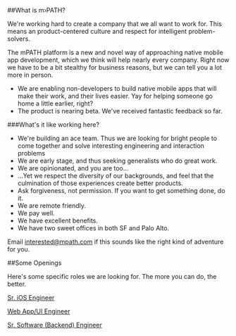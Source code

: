 ##What is m›PATH?

We're working hard to create a company that we all want to work for. This means an product-centered culture and respect for intelligent problem-solvers.

The mPATH platform is a new and novel way of approaching native mobile app development, which we think will help nearly every company. Right now we have to be a bit stealthy for business reasons, but we can tell you a lot more in person.

* We are enabling non-developers to build native mobile apps that will make their work, and their lives easier. Yay for helping someone go home a little earlier, right?
* The product is nearing beta. We've received fantastic feedback so far.

###What's it like working here?
* We're building an ace team. Thus we are looking for bright people to come together and solve interesting engineering and interaction problems
* We are early stage, and thus seeking generalists who do great work.
* We are opinionated, and you are too...
* ...Yet we respect the diversity of our backgrounds, and feel that the culmination of those experiences create better products.
* Ask forgiveness, not permission. If you want to get something done, do it.
* We are remote friendly.
* We pay well.
* We have excellent benefits.
* We have two sweet offices in both SF and Palo Alto.

Email [interested@mpath.com](http://mailto:interested@mpath.com) if this sounds like the right kind of adventure for you.


##Some Openings

Here's some specific roles we are looking for. The more you can do, the better.

[Sr. iOS Engineer](http://www.jobscore.com/jobs2/mpath/senior-ios-engineer/bw6XlgsmSr45FdiGakhP3Q)

[Web App/UI Engineer](http://www.jobscore.com/jobs2/mpath/web-ui-developer/c04O0IsmCr44oRiGakhP3Q)

[Sr. Software (Backend) Engineer](http://www.jobscore.com/jobs2/mpath/software-engineer/cHaNXIsm0r45RheJe9fLhG)



